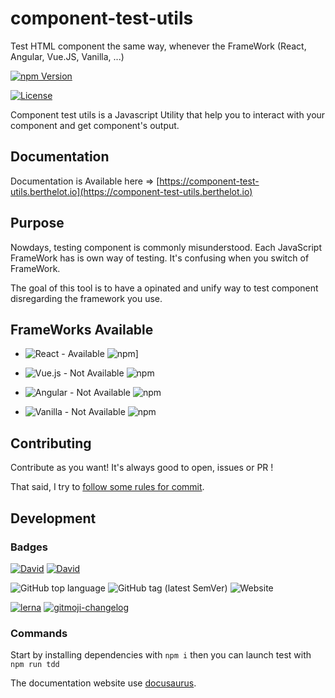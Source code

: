 # component-test-utils

Test HTML component the same way, whenever the FrameWork (React, Angular, Vue.JS, Vanilla, ...)

[![npm Version](https://img.shields.io/npm/v/component-test-utils.svg)](https://www.npmjs.com/package/component-test-utils)

[![License](https://img.shields.io/npm/l/component-test-utils.svg)](https://www.npmjs.com/package/component-test-utils)

Component test utils is a Javascript Utility that help you to interact with your component and get component's output.

## Documentation

Documentation is Available here => [https://component-test-utils.berthelot.io](https://component-test-utils.berthelot.io)

## Purpose

Nowdays, testing component is commonly misunderstood.
Each JavaScript FrameWork has is own way of testing.
It\'s confusing when you switch of FrameWork.

The goal of this tool is to have a opinated and unify way to test component disregarding the framework you use.

## FrameWorks Available

- ![React - Available](https://img.shields.io/badge/React-Available-brightgreen.svg) ![npm](https://img.shields.io/npm/v/component-test-utils-react.svg)]

- ![Vue.js - Not Available](https://img.shields.io/badge/Vue.js-Not%20Available%20Yet-orange.svg) ![npm](https://img.shields.io/npm/v/component-test-utils-vuejs.svg)

- ![Angular - Not Available](https://img.shields.io/badge/Angular-Not%20Available%20Yet-orange.svg) ![npm](https://img.shields.io/npm/v/component-test-utils-angular.svg)

- ![Vanilla - Not Available](https://img.shields.io/badge/Vanilla-Not%20Available%20Yet-orange.svg) ![npm](https://img.shields.io/npm/v/component-test-utils.svg)

## Contributing

Contribute as you want! It's always good to open, issues or PR !

That said, I try to [follow some rules for commit](./CONTRIBUTING.md).

## Development

### Badges

[![David](https://img.shields.io/david/FBerthelot/component-test-utils.svg)](https://david-dm.org/FBerthelot/component-test-utils)
[![David](https://img.shields.io/david/dev/FBerthelot/component-test-utils.svg)](https://david-dm.org/FBerthelot/component-test-utils?type=dev)

![GitHub top language](https://img.shields.io/github/languages/top/FBerthelot/component-test-utils.svg)
![GitHub tag (latest SemVer)](https://img.shields.io/github/tag/FBerthelot/component-test-utils.svg)
![Website](https://img.shields.io/website-up-down-green-red/https/component-test-utils.berthelot.io.svg)

[![lerna](https://img.shields.io/badge/maintained%20with-lerna-cc00ff.svg)](https://lernajs.io/)
[![gitmoji-changelog](https://img.shields.io/badge/Changelog-gitmoji-brightgreen.svg)](https://github.com/frinyvonnick/gitmoji-changelog)

### Commands

Start by installing dependencies with `npm i` then you can launch test with `npm run tdd`

The documentation website use [docusaurus](https://docusaurus.io/).
